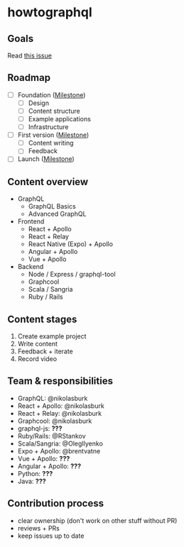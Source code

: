 # howtographql

## Goals

Read [this issue](https://github.com/howtographql/howtographql/issues/3)

## Roadmap

- [ ] Foundation ([Milestone](https://github.com/howtographql/howtographql/milestone/1))
  - [ ] Design
  - [ ] Content structure
  - [ ] Example applications
  - [ ] Infrastructure
- [ ] First version ([Milestone](https://github.com/howtographql/howtographql/milestone/2))
  - [ ] Content writing
  - [ ] Feedback
- [ ] Launch ([Milestone](https://github.com/howtographql/howtographql/milestone/2))

## Content overview

- GraphQL
  - GraphQL Basics
  - Advanced GraphQL
- Frontend
  - React + Apollo
  - React + Relay
  - React Native (Expo) + Apollo
  - Angular + Apollo
  - Vue + Apollo
- Backend
  - Node / Express / graphql-tool
  - Graphcool
  - Scala / Sangria
  - Ruby / Rails

## Content stages

1) Create example project
2) Write content
3) Feedback + iterate
4) Record video

## Team & responsibilities

- GraphQL: @nikolasburk
- React + Apollo: @nikolasburk
- React + Relay: @nikolasburk
- Graphcool: @nikolasburk
- graphql-js: **???**
- Ruby/Rails: @RStankov
- Scala/Sangria: @OlegIlyenko
- Expo + Apollo: @brentvatne
- Vue + Apollo: **???**
- Angular + Apollo: **???**
- Python: **???**
- Java: **???**

## Contribution process

- clear ownership (don't work on other stuff without PR)
- reviews + PRs
- keep issues up to date
